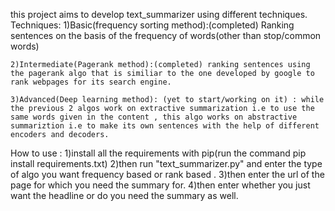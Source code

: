 this project aims to develop text_summarizer using different techniques.
Techniques:
    1)Basic(frequency sorting method):(completed) Ranking sentences on the basis of the frequency of words(other than stop/common words)

    2)Intermediate(Pagerank method):(completed) ranking sentences using the pagerank algo that is similiar to the one developed by google to rank webpages for its search engine.

    3)Advanced(Deep learning method): (yet to start/working on it) : while the previous 2 algos work on extractive summarization i.e to use the same words given in the content , this algo works on abstractive summariztion i.e to make its own sentences with the help of different encoders and decoders.

How to use :
    1)install all the requirements with pip(run the command pip install requirements.txt)
    2)then run "text_summarizer.py" and enter the type of algo you want frequency based or rank based .
    3)then enter the url of the page for which you need the summary for.
    4)then enter whether you just want the headline or do you need the summary as well.

    